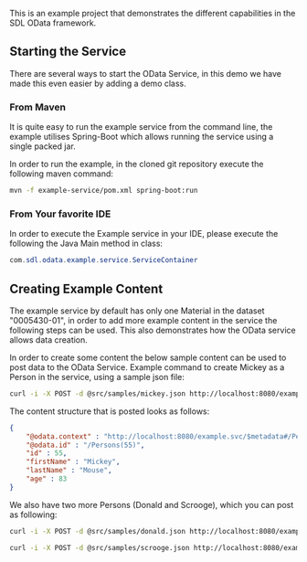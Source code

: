 This is an example project that demonstrates the different capabilities in the SDL OData framework.

## Starting the Service
There are several ways to start the OData Service, in this demo we have made this even easier by adding a demo class.

### From Maven
It is quite easy to run the example service from the command line, the example utilises Spring-Boot which allows
running the service using a single packed jar.

In order to run the example, in the cloned git repository execute the following maven command:
```bash
mvn -f example-service/pom.xml spring-boot:run
```

### From Your favorite IDE
In order to execute the Example service in your IDE, please execute the following the Java Main method in class:
```java
com.sdl.odata.example.service.ServiceContainer
```

## Creating Example Content
The example service by default has only one Material in the dataset "0005430-01", in order to add more example content
in the service the following steps can be used. This also demonstrates how the OData service allows data creation.

In order to create some content the below sample content can be used to post data to the OData Service.
Example command to create Mickey as a Person in the service, using a sample json file:

```bash
curl -i -X POST -d @src/samples/mickey.json http://localhost:8080/example.svc/Persons --header "Content-Type:application/json"
```

The content structure that is posted looks as follows:  
```json
{
    "@odata.context" : "http://localhost:8080/example.svc/$metadata#/Persons/$entity",  
    "@odata.id" : "/Persons(55)",  
    "id" : 55,  
    "firstName" : "Mickey",  
    "lastName" : "Mouse",  
    "age" : 83  
}
```

We also have two more Persons (Donald and Scrooge), which you can post as following:

```bash
curl -i -X POST -d @src/samples/donald.json http://localhost:8080/example.svc/Persons --header "Content-Type:application/json"
```

```bash
curl -i -X POST -d @src/samples/scrooge.json http://localhost:8080/example.svc/Persons --header "Content-Type:application/json"
```
